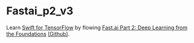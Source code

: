 # Fastai_p2_v3

Learn [Swift for TensorFlow](https://github.com/tensorflow/swift) by flowing [Fast.ai Part 2: Deep Learning from the Foundations](https://course.fast.ai/part2) [(Github)](https://github.com/fastai/course-v3). 